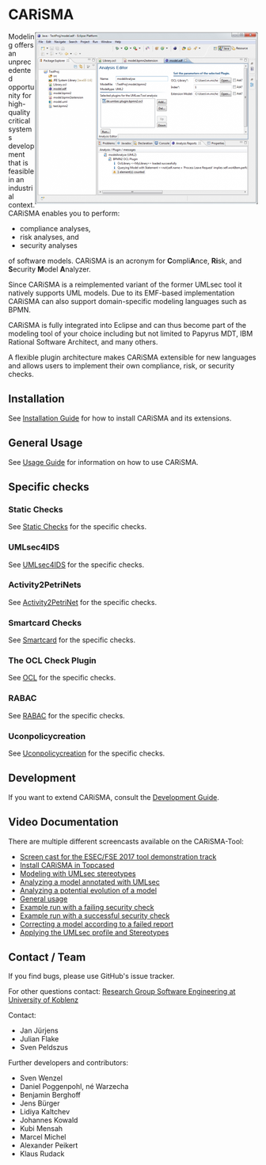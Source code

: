 # CARiSMA

<img align="right" width="450" height="347" src="documentation/images/carisma-home.png">

Modeling offers an unprecedented opportunity for high-quality critical systems development that is feasible in an industrial context. CARiSMA enables you to perform:

* compliance analyses,
* risk analyses, and
* security analyses

of software models. CARiSMA is an acronym for **C**ompli**A**nce, **Ri**sk, and **S**ecurity **M**odel **A**nalyzer.

Since CARiSMA is a reimplemented variant of the former UMLsec tool it natively supports UML models. Due to its EMF-based implementation CARiSMA can also support domain-specific modeling languages such as BPMN.

CARiSMA is fully integrated into Eclipse and can thus become part of the modeling tool of your choice including but not limited to Papyrus MDT, IBM Rational Software Architect, and many others.

A flexible plugin architecture makes CARiSMA extensible for new languages and allows users to implement their own compliance, risk, or security checks.

## Installation
See [Installation Guide](documentation/installation.md) for how to install CARiSMA and its extensions.

## General Usage
See [Usage Guide](documentation/usage.md) for information on how to use CARiSMA.


## Specific checks
### Static Checks
See [Static Checks](examples/static-check-examples/README.md) for the specific checks.
### UMLsec4IDS
See [UMLsec4IDS](examples/umlsec4ids/README.md) for the specific checks. 
### Activity2PetriNets
See [Activity2PetriNet](examples/activity2pertinet/README.md) for the specific checks. 
### Smartcard Checks
See [Smartcard](examples/smartcard-check-examples/README.md) for the specific checks. 
### The OCL Check Plugin
See [OCL](examples/ocl-check-examples/README.md) for the specific checks. 
### RABAC
See [RABAC](examples/rabac/README.md) for the specific checks. 
### Uconpolicycreation
See [Uconpolicycreation](examples/uconpolicycreation-odrl-common-examples/README.md) for the specific checks. 

## Development
If you want to extend CARiSMA, consult the [Development Guide](documentation/development.md).

## Video Documentation
There are multiple different screencasts available on the CARiSMA-Tool: 
* [Screen cast for the ESEC/FSE 2017 tool demonstration track](https://www.youtube.com/watch?v=b5zeHig3ARw)
* [Install CARiSMA in Topcased](https://rgse.uni-koblenz.de/carisma/videos/Install_Carisma_to_Topcased.avi)
* [Modeling with UMLsec stereotypes](https://rgse.uni-koblenz.de/carisma/videos/SecureChangeReview2012-DemoScript_Step1.avi)
* [Analyzing a model annotated with UMLsec](https://rgse.uni-koblenz.de/carisma/videos/SecureChangeReview2012-DemoScript_Step2.avi)
* [Analyzing a potential evolution of a model](https://rgse.uni-koblenz.de/carisma/videos/SecureChangeReview2012-DemoScript_Step3.avi)
* [General usage](https://rgse.uni-koblenz.de/carisma/videos/dummy_check.avi)
* [Example run with a failing security check](https://rgse.uni-koblenz.de/carisma/videos/check_fails.avi)
* [Example run with a successful security check](https://rgse.uni-koblenz.de/carisma/videos/check_ok.avi)
* [Correcting a model according to a failed report](https://rgse.uni-koblenz.de/carisma/videos/correcting_model_wrt_to_report.mp4)
* [Applying the UMLsec profile and Stereotypes](https://rgse.uni-koblenz.de/carisma/videos/apply_profile_and_stereotypes.mp4)

## Contact / Team

If you find bugs, please use GitHub's issue tracker.

For other questions contact: [Research Group Software Engineering at University of Koblenz](https://www.uni-koblenz.de/de/informatik/ist/juerjens)

Contact:
* Jan Jürjens
* Julian Flake
* Sven Peldszus

Further developers and contributors:
* Sven Wenzel
* Daniel Poggenpohl, né Warzecha
* Benjamin Berghoff
* Jens Bürger
* Lidiya Kaltchev
* Johannes Kowald
* Kubi Mensah
* Marcel Michel
* Alexander Peikert
* Klaus Rudack


